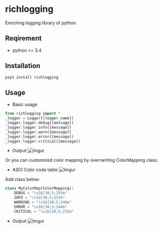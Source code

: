 # richlogging
Enriching logging library of python.


## Reqirement
- python >= 3.4

## Installation
```sh
pip3 install richlogging
```

## Usage
- Basic usage
```python
from richlogging import *
_logger = Logger([logger_name])
_logger.logger.debug([message])
_logger.logger.info([message])
_logger.logger.warn([message])
_logger.logger.error([message])
_logger.logger.critical([message])
```
- Output
![Imgur](https://i.imgur.com/AL4dTva.png)

Or you can customized color mapping by overrwriting ColorMapping class.
- ASCI Color code table
![Imgur](https://i.imgur.com/MGGdzJB.png)

Add class below:
```python
class MyColorMap(ColorMapping):
    DEBUG = "\x1b[38;5;255m"
    INFO = "\x1b[38;5;252m"
    WARNING = "\x1b[38;5;248m"
    ERROR = "\x1b[38;5;244m"
    CRITICAL = "\x1b[38;5;232m"
```
- Output
![Imgur](https://i.imgur.com/iv7GdDL.png)